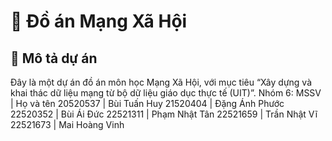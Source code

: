 # 📱 Đồ án Mạng Xã Hội
## 🌟 Mô tả dự án
Đây là một dự án đồ án môn học Mạng Xã Hội, với mục tiêu “Xây dựng và khai thác dữ liệu mạng từ bộ dữ liệu
giáo dục thực tế (UIT)”.
Nhóm 6:
MSSV       | Họ và tên
20520537 | Bùi Tuấn Huy
21520404 | Đặng Ánh Phước
22520352 | Bùi Ái Đức
22521311 | Phạm Nhật Tân
22521659 | Trần Nhật Vĩ
22521673 | Mai Hoàng Vinh
